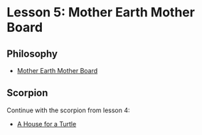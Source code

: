 Lesson 5: Mother Earth Mother Board
===================================

Philosophy
----------

* [Mother Earth Mother Board](../../philosophy/philosophy-04-mother-earth-mother-board.md)

Scorpion
--------

Continue with the scorpion from lesson 4:

* [A House for a Turtle](../../scorpions/scorpion-02-turtle-home.md)
